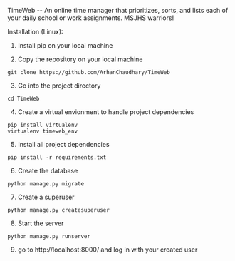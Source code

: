 TimeWeb -- An online time manager that prioritizes, sorts, and lists each of your daily school or work assignments. MSJHS warriors!

Installation (Linux):

1. Install pip on your local machine

2. Copy the repository on your local machine


```
git clone https://github.com/ArhanChaudhary/TimeWeb
```

3. Go into the project directory

```
cd TimeWeb
```

4. Create a virtual envionment to handle project dependencies

```
pip install virtualenv
virtualenv timeweb_env
```

5. Install all project dependencies

```
pip install -r requirements.txt
```

6. Create the database

```
python manage.py migrate
```

7. Create a superuser

```
python manage.py createsuperuser
```

8. Start the server

```
python manage.py runserver
```

9. go to http://localhost:8000/ and log in with your created user